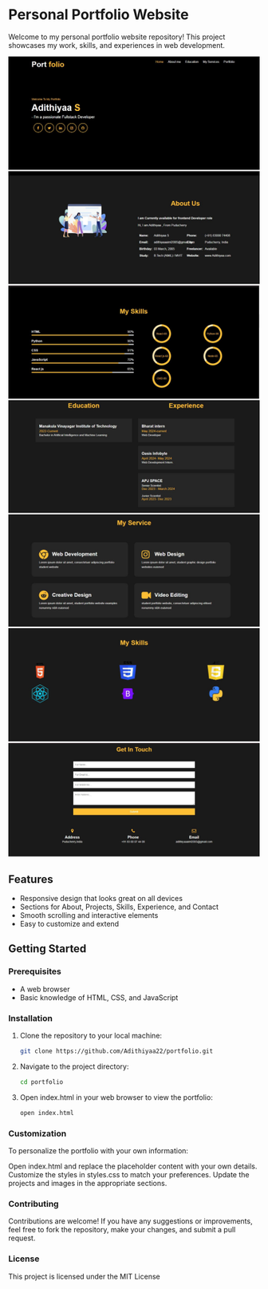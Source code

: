 # Personal Portfolio Website

Welcome to my personal portfolio website repository! This project showcases my work, skills, and experiences in web development.

![Portfolio Screenshot](Screenshots/Screenshot.JPG) <br>
![Portfolio Screenshot](Screenshots/Screenshot1.JPG) <br>
![Portfolio Screenshot](Screenshots/Screenshot2.JPG) <br>
![Portfolio Screenshot](Screenshots/Screenshot3.JPG) <br>
![Portfolio Screenshot](Screenshots/Screenshot4.JPG) <br>
![Portfolio Screenshot](Screenshots/Screenshot5.JPG) <br>
![Portfolio Screenshot](Screenshots/Screenshot6.JPG) <br>
## Features

- Responsive design that looks great on all devices
- Sections for About, Projects, Skills, Experience, and Contact
- Smooth scrolling and interactive elements
- Easy to customize and extend

## Getting Started

### Prerequisites

- A web browser
- Basic knowledge of HTML, CSS, and JavaScript

### Installation

1. Clone the repository to your local machine:
   ```bash
   git clone https://github.com/Adithiyaa22/portfolio.git
2. Navigate to the project directory:
   ```bash
   cd portfolio
3. Open index.html in your web browser to view the portfolio:
   ```bash
   open index.html

### Customization
To personalize the portfolio with your own information:

Open index.html and replace the placeholder content with your own details.
Customize the styles in styles.css to match your preferences.
Update the projects and images in the appropriate sections.

### Contributing
Contributions are welcome! If you have any suggestions or improvements, feel free to fork the repository, make your changes, and submit a pull request.

### License
This project is licensed under the MIT License 
